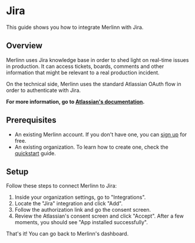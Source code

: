 # Jira

This guide shows you how to integrate Merlinn with Jira.

## Overview

Merlinn uses Jira knowledge base in order to shed light on real-time issues in production. It can access tickets, boards, comments and other information that might be relevant to a real production incident.

On the technical side, Merlinn uses the standard Atlassian OAuth flow in order to authenticate with Jira.

**For more information, go to [Atlassian's documentation](https://developer.atlassian.com/cloud/jira/platform/oauth-2-3lo-apps/).**

## Prerequisites

- An existing Merlinn account. If you don't have one, you can [sign up](https://app.merlinn.co/) for free.
- An existing organization. To learn how to create one, check the [quickstart](../02-Quickstart.md) guide.

## Setup

Follow these steps to connect Merlinn to Jira:

1. Inside your organization settings, go to "Integrations".
2. Locate the "Jira" integration and click "Add".
3. Follow the authorization link and go the consent screen.
4. Review the Atlassian's consent screen and click "Accept". After a few moments, you should see "App installed successfully".

That's it! You can go back to Merlinn's dashboard.
